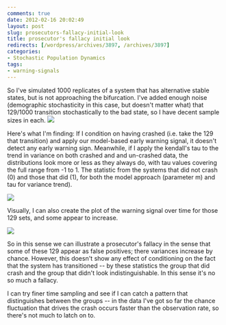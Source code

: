 ```yaml
---
comments: true
date: 2012-02-16 20:02:49
layout: post
slug: prosecutors-fallacy-initial-look
title: prosecutor's fallacy initial look
redirects: [/wordpress/archives/3897, /archives/3897]
categories:
- Stochastic Population Dynamics
tags:
- warning-signals
---
```


So I've simulated 1000 replicates of a system that has alternative stable states, but is not approaching the bifurcation.  I've added enough noise (demographic stochasticity in this case, but doesn't matter what) that 129/1000 transition stochastically to the bad state, so I have decent sample sizes in each. 
![]( http://farm8.staticflickr.com/7182/6889477291_fa7d1c407c_o.png )


Here's what I'm finding: If I condition on having crashed (i.e. take the 129 that transition) and apply our model-based early warning signal, it doesn't detect any early warning sign.  Meanwhile, if I apply the kendall's tau to the trend in variance on both crashed and and un-crashed data, the distributions look more or less as they always do, with tau values covering the full range from -1 to 1.  The statistic from the systems that did not crash (0) and those that did (1), for both the model approach (parameter m) and tau for variance trend).

![]( http://farm8.staticflickr.com/7181/6874544461_d58b73d1e7_o.png )


Visually, I can also create the plot of the warning signal over time for those 129 sets, and some appear to increase.

![]( http://farm8.staticflickr.com/7047/6889462817_089da2e38a_o.png )


So in this sense we can illustrate a prosecutor's fallacy in the sense that some of these 129 appear as false positives; there variances increase by chance.  However, this doesn't show any effect of conditioning on the fact that the system has transitioned -- by these statistics the group that did crash and the group that didn't look indistinguishable.  In this sense it's no so much a fallacy.

I can try finer time sampling and see if I can catch a pattern that distinguishes between the groups -- in the data I've got so far the chance fluctuation that drives the crash occurs faster than the
observation rate, so there's not much to latch on to. 
